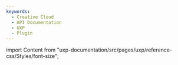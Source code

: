 ```yaml
---
keywords:
  - Creative Cloud
  - API Documentation
  - UXP
  - Plugin
---
```



import Content from "uxp-documentation/src/pages/uxp/reference-css/Styles/font-size";

<Content query="product=xd"/>
